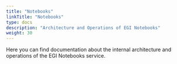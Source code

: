 ```yaml
---
title: "Notebooks"
linkTitle: "Notebooks"
type: docs
description: "Architecture and Operations of EGI Notebooks"
weight: 30
---
```


Here you can find documentation about the internal architecture and
operations of the EGI Notebooks service.
